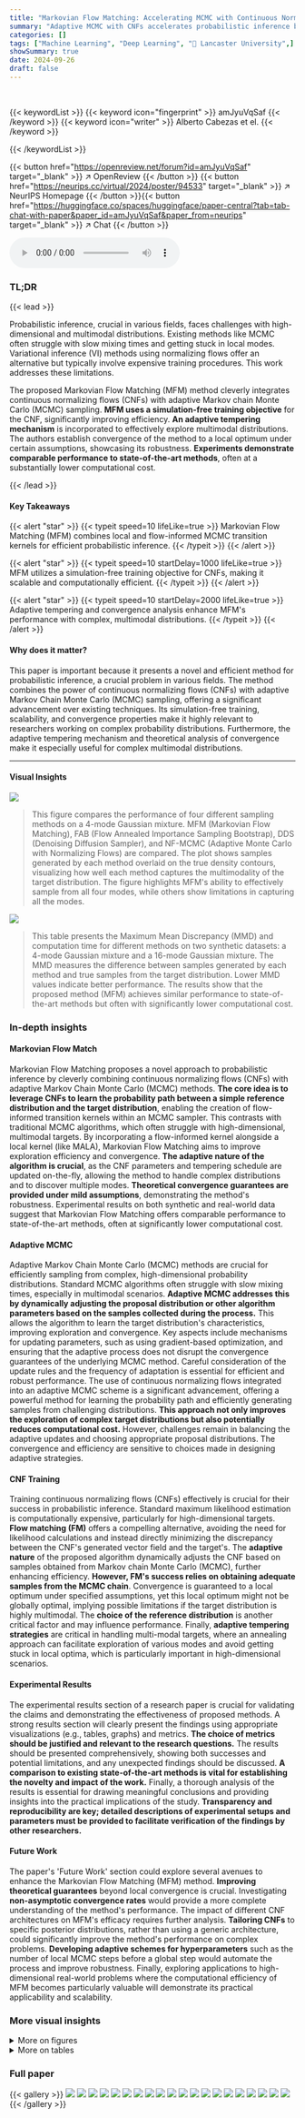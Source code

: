 ```yaml
---
title: "Markovian Flow Matching: Accelerating MCMC with Continuous Normalizing Flows"
summary: "Adaptive MCMC with CNFs accelerates probabilistic inference by combining local and flow-informed transition kernels, achieving state-of-the-art results efficiently."
categories: []
tags: ["Machine Learning", "Deep Learning", "🏢 Lancaster University",]
showSummary: true
date: 2024-09-26
draft: false
---
```


<br>

{{< keywordList >}}
{{< keyword icon="fingerprint" >}} amJyuVqSaf {{< /keyword >}}
{{< keyword icon="writer" >}} Alberto Cabezas et el. {{< /keyword >}}
 
{{< /keywordList >}}

{{< button href="https://openreview.net/forum?id=amJyuVqSaf" target="_blank" >}}
↗ OpenReview
{{< /button >}}
{{< button href="https://neurips.cc/virtual/2024/poster/94533" target="_blank" >}}
↗ NeurIPS Homepage
{{< /button >}}{{< button href="https://huggingface.co/spaces/huggingface/paper-central?tab=tab-chat-with-paper&paper_id=amJyuVqSaf&paper_from=neurips" target="_blank" >}}
↗ Chat
{{< /button >}}



<audio controls>
    <source src="https://ai-paper-reviewer.com/amJyuVqSaf/podcast.wav" type="audio/wav">
    Your browser does not support the audio element.
</audio>


### TL;DR


{{< lead >}}

Probabilistic inference, crucial in various fields, faces challenges with high-dimensional and multimodal distributions. Existing methods like MCMC often struggle with slow mixing times and getting stuck in local modes. Variational inference (VI) methods using normalizing flows offer an alternative but typically involve expensive training procedures. This work addresses these limitations.

The proposed Markovian Flow Matching (MFM) method cleverly integrates continuous normalizing flows (CNFs) with adaptive Markov chain Monte Carlo (MCMC) sampling.  **MFM uses a simulation-free training objective** for the CNF, significantly improving efficiency.  **An adaptive tempering mechanism** is incorporated to effectively explore multimodal distributions. The authors establish convergence of the method to a local optimum under certain assumptions, showcasing its robustness.  **Experiments demonstrate comparable performance to state-of-the-art methods**, often at a substantially lower computational cost.

{{< /lead >}}


#### Key Takeaways

{{< alert "star" >}}
{{< typeit speed=10 lifeLike=true >}} Markovian Flow Matching (MFM) combines local and flow-informed MCMC transition kernels for efficient probabilistic inference. {{< /typeit >}}
{{< /alert >}}

{{< alert "star" >}}
{{< typeit speed=10 startDelay=1000 lifeLike=true >}} MFM utilizes a simulation-free training objective for CNFs, making it scalable and computationally efficient. {{< /typeit >}}
{{< /alert >}}

{{< alert "star" >}}
{{< typeit speed=10 startDelay=2000 lifeLike=true >}} Adaptive tempering and convergence analysis enhance MFM's performance with complex, multimodal distributions. {{< /typeit >}}
{{< /alert >}}

#### Why does it matter?
This paper is important because it presents a novel and efficient method for probabilistic inference, a crucial problem in various fields.  The method combines the power of continuous normalizing flows (CNFs) with adaptive Markov Chain Monte Carlo (MCMC) sampling, offering a significant advancement over existing techniques. Its simulation-free training, scalability, and convergence properties make it highly relevant to researchers working on complex probability distributions. Furthermore, the adaptive tempering mechanism and theoretical analysis of convergence make it especially useful for complex multimodal distributions.

------
#### Visual Insights



![](https://ai-paper-reviewer.com/amJyuVqSaf/figures_7_1.jpg)

> This figure compares the performance of four different sampling methods on a 4-mode Gaussian mixture.  MFM (Markovian Flow Matching), FAB (Flow Annealed Importance Sampling Bootstrap), DDS (Denoising Diffusion Sampler), and NF-MCMC (Adaptive Monte Carlo with Normalizing Flows) are compared. The plot shows samples generated by each method overlaid on the true density contours, visualizing how well each method captures the multimodality of the target distribution.  The figure highlights MFM's ability to effectively sample from all four modes, while others show limitations in capturing all the modes.





![](https://ai-paper-reviewer.com/amJyuVqSaf/tables_7_1.jpg)

> This table presents the Maximum Mean Discrepancy (MMD) and computation time for different methods on two synthetic datasets: a 4-mode Gaussian mixture and a 16-mode Gaussian mixture.  The MMD measures the difference between samples generated by each method and true samples from the target distribution. Lower MMD values indicate better performance.  The results show that the proposed method (MFM) achieves similar performance to state-of-the-art methods but often with significantly lower computational cost.





### In-depth insights


#### Markovian Flow Match
Markovian Flow Matching proposes a novel approach to probabilistic inference by cleverly combining continuous normalizing flows (CNFs) with adaptive Markov Chain Monte Carlo (MCMC) methods.  **The core idea is to leverage CNFs to learn the probability path between a simple reference distribution and the target distribution**, enabling the creation of flow-informed transition kernels within an MCMC sampler. This contrasts with traditional MCMC algorithms, which often struggle with high-dimensional, multimodal targets. By incorporating a flow-informed kernel alongside a local kernel (like MALA), Markovian Flow Matching aims to improve exploration efficiency and convergence.  **The adaptive nature of the algorithm is crucial**, as the CNF parameters and tempering schedule are updated on-the-fly, allowing the method to handle complex distributions and to discover multiple modes.  **Theoretical convergence guarantees are provided under mild assumptions**, demonstrating the method's robustness.  Experimental results on both synthetic and real-world data suggest that Markovian Flow Matching offers comparable performance to state-of-the-art methods, often at significantly lower computational cost.

#### Adaptive MCMC
Adaptive Markov Chain Monte Carlo (MCMC) methods are crucial for efficiently sampling from complex, high-dimensional probability distributions.  Standard MCMC algorithms often struggle with slow mixing times, especially in multimodal scenarios.  **Adaptive MCMC addresses this by dynamically adjusting the proposal distribution or other algorithm parameters based on the samples collected during the process.**  This allows the algorithm to learn the target distribution's characteristics, improving exploration and convergence.  Key aspects include mechanisms for updating parameters, such as using gradient-based optimization, and ensuring that the adaptive process does not disrupt the convergence guarantees of the underlying MCMC method.  Careful consideration of the update rules and the frequency of adaptation is essential for efficient and robust performance. The use of continuous normalizing flows integrated into an adaptive MCMC scheme is a significant advancement, offering a powerful method for learning the probability path and efficiently generating samples from challenging distributions.  **This approach not only improves the exploration of complex target distributions but also potentially reduces computational cost.** However, challenges remain in balancing the adaptive updates and choosing appropriate proposal distributions. The convergence and efficiency are sensitive to choices made in designing adaptive strategies.

#### CNF Training
Training continuous normalizing flows (CNFs) effectively is crucial for their success in probabilistic inference.  Standard maximum likelihood estimation is computationally expensive, particularly for high-dimensional targets.  **Flow matching (FM)** offers a compelling alternative, avoiding the need for likelihood calculations and instead directly minimizing the discrepancy between the CNF's generated vector field and the target's.  The **adaptive nature** of the proposed algorithm dynamically adjusts the CNF based on samples obtained from Markov chain Monte Carlo (MCMC), further enhancing efficiency.  **However, FM's success relies on obtaining adequate samples from the MCMC chain**.  Convergence is guaranteed to a local optimum under specified assumptions, yet this local optimum might not be globally optimal, implying possible limitations if the target distribution is highly multimodal. The **choice of the reference distribution** is another critical factor and may influence performance. Finally, **adaptive tempering strategies** are critical in handling multi-modal targets, where an annealing approach can facilitate exploration of various modes and avoid getting stuck in local optima, which is particularly important in high-dimensional scenarios.

#### Experimental Results
The experimental results section of a research paper is crucial for validating the claims and demonstrating the effectiveness of proposed methods.  A strong results section will clearly present the findings using appropriate visualizations (e.g., tables, graphs) and metrics.  **The choice of metrics should be justified and relevant to the research questions.**  The results should be presented comprehensively, showing both successes and potential limitations, and any unexpected findings should be discussed. **A comparison to existing state-of-the-art methods is vital for establishing the novelty and impact of the work.**  Finally, a thorough analysis of the results is essential for drawing meaningful conclusions and providing insights into the practical implications of the study. **Transparency and reproducibility are key; detailed descriptions of experimental setups and parameters must be provided to facilitate verification of the findings by other researchers.**

#### Future Work
The paper's 'Future Work' section could explore several avenues to enhance the Markovian Flow Matching (MFM) method.  **Improving theoretical guarantees** beyond local convergence is crucial.  Investigating **non-asymptotic convergence rates** would provide a more complete understanding of the method's performance.  The impact of different CNF architectures on MFM's efficacy requires further analysis.  **Tailoring CNFs** to specific posterior distributions, rather than using a generic architecture, could significantly improve the method's performance on complex problems.  **Developing adaptive schemes for hyperparameters** such as the number of local MCMC steps before a global step would automate the process and improve robustness.  Finally, exploring applications to high-dimensional real-world problems where the computational efficiency of MFM becomes particularly valuable will demonstrate its practical applicability and scalability.


### More visual insights

<details>
<summary>More on figures
</summary>


![](https://ai-paper-reviewer.com/amJyuVqSaf/figures_8_1.jpg)

> This figure compares the performance of four different sampling methods: Markovian Flow Matching (MFM), Flow Annealed Importance Sampling Bootstrap (FAB), Denoising Diffusion Sampler (DDS), and Adaptive Monte Carlo with Normalizing Flows (NF-MCMC) on a 4-mode Gaussian mixture.  The figure shows scatter plots of samples generated by each method, overlaid on contour lines representing the true target density.  The plots visually demonstrate how well each method captures the four modes of the distribution. MFM and DDS perform best in capturing all the modes, while FAB and NF-MCMC struggle.


![](https://ai-paper-reviewer.com/amJyuVqSaf/figures_8_2.jpg)

> This figure compares the samples generated by four different methods for approximating a 4-mode Gaussian mixture distribution.  The methods compared are Markovian Flow Matching (MFM), Flow Annealed Importance Sampling Bootstrap (FAB), Denoising Diffusion Sampler (DDS), and Adaptive Monte Carlo with Normalizing Flows (NF-MCMC).  Each subplot shows a scatter plot of the samples generated by a particular method, illustrating their ability to capture the four distinct modes of the target distribution.  Visually comparing the plots helps to assess the relative strengths and weaknesses of the different methods in accurately representing the target distribution.


</details>




<details>
<summary>More on tables
</summary>


![](https://ai-paper-reviewer.com/amJyuVqSaf/tables_9_1.jpg)
> This table presents the results of the Maximum Mean Discrepancy (MMD) and computation time for four different methods and two synthetic datasets.  The MMD measures the difference between samples from the true distribution and samples generated from a learned continuous normalizing flow (CNF). Lower MMD values indicate a better approximation of the true distribution.  The results are averaged over 10 independent runs, and 95% confidence intervals are provided.

![](https://ai-paper-reviewer.com/amJyuVqSaf/tables_18_1.jpg)
> This table presents the results of the Maximum Mean Discrepancy (MMD) and computation time for four different methods (FM w/ π samples, MFM kQ = K, MFM kQ = 10, DDS, NF-MCMC, FAB, AT-SMC) applied to two synthetic datasets: a 4-mode Gaussian mixture and a 16-mode Gaussian mixture.  The MMD measures the discrepancy between the generated samples and the true target distribution, while the computation time reflects the efficiency of each method.  The results are averaged across 10 independent runs with 95% confidence intervals.

![](https://ai-paper-reviewer.com/amJyuVqSaf/tables_18_2.jpg)
> This table presents the results of the Maximum Mean Discrepancy (MMD) and the computation time for four different methods (FM w/ π samples, MFM with different values of kQ, DDS, NF-MCMC, FAB, and AT-SMC) applied to two synthetic datasets (4-mode and 16-mode Gaussian mixtures).  The MMD metric measures the difference between the generated samples and the true target distribution. Lower MMD values indicate a better approximation of the target distribution.  The computation time provides a measure of the efficiency of each method.  The results are averaged over ten independent runs, and 95% confidence intervals are reported.

![](https://ai-paper-reviewer.com/amJyuVqSaf/tables_19_1.jpg)
> This table presents the results of the Maximum Mean Discrepancy (MMD) and computation time for various methods on two synthetic datasets (4-mode and 16-mode Gaussian mixtures).  The MMD measures how well the samples generated by each method approximate the true target distribution. Lower MMD values indicate better approximations. The table includes results for the proposed Markovian Flow Matching (MFM) method and several baselines, along with confidence intervals.

![](https://ai-paper-reviewer.com/amJyuVqSaf/tables_19_2.jpg)
> This table presents the results of applying different algorithms to two synthetic datasets: a 4-mode Gaussian Mixture and a 16-mode Gaussian Mixture.  For each dataset and algorithm, the table shows the Maximum Mean Discrepancy (MMD), a measure of how well the samples generated by the algorithm match the true target distribution, as well as the computation time in seconds.  The MMD values are averaged over 10 independent runs, along with their 95% confidence intervals, providing a measure of the variability in the results.

![](https://ai-paper-reviewer.com/amJyuVqSaf/tables_20_1.jpg)
> This table presents the results of two synthetic experiments.  The Maximum Mean Discrepancy (MMD) metric quantifies the difference between samples from the true target distribution and samples generated by the learned continuous normalizing flow (CNF). The table shows the MMD values, computation times in seconds, and 95% confidence intervals across 10 independent runs for several different methods, including Markovian Flow Matching (MFM) and other state-of-the-art methods.

![](https://ai-paper-reviewer.com/amJyuVqSaf/tables_20_2.jpg)
> This table presents the results of two synthetic experiments, a 4-mode and a 16-mode Gaussian mixture.  For each experiment, the Maximum Mean Discrepancy (MMD) is calculated, measuring the difference between samples generated by the learned flow and true samples from the target distribution.  The results (MMD and computation time) are averaged across ten independent runs, and 95% confidence intervals are provided.

![](https://ai-paper-reviewer.com/amJyuVqSaf/tables_21_1.jpg)
> This table presents the results of applying several methods to two real-world datasets: the Field system and the Log-Gaussian Cox process.  The performance is evaluated using the Kernel Stein Discrepancy (KSD) which measures the difference between the target distribution and the samples generated using the learned flow. Both U-statistic and V-statistic values are provided. The computation time is also reported, highlighting the relative efficiency of each method.  Results are averaged over 10 independent runs, with 95% confidence intervals reported.

![](https://ai-paper-reviewer.com/amJyuVqSaf/tables_21_2.jpg)
> This table presents the Maximum Mean Discrepancy (MMD) and computation time for different methods on two synthetic datasets: a 4-mode Gaussian mixture and a 16-mode Gaussian mixture.  The MMD measures how well the samples generated by each method match the true target distribution. Lower MMD values indicate better performance. The table also shows the time taken for each method to generate the samples.

</details>




### Full paper

{{< gallery >}}
<img src="https://ai-paper-reviewer.com/amJyuVqSaf/1.png" class="grid-w50 md:grid-w33 xl:grid-w25" />
<img src="https://ai-paper-reviewer.com/amJyuVqSaf/2.png" class="grid-w50 md:grid-w33 xl:grid-w25" />
<img src="https://ai-paper-reviewer.com/amJyuVqSaf/3.png" class="grid-w50 md:grid-w33 xl:grid-w25" />
<img src="https://ai-paper-reviewer.com/amJyuVqSaf/4.png" class="grid-w50 md:grid-w33 xl:grid-w25" />
<img src="https://ai-paper-reviewer.com/amJyuVqSaf/5.png" class="grid-w50 md:grid-w33 xl:grid-w25" />
<img src="https://ai-paper-reviewer.com/amJyuVqSaf/6.png" class="grid-w50 md:grid-w33 xl:grid-w25" />
<img src="https://ai-paper-reviewer.com/amJyuVqSaf/7.png" class="grid-w50 md:grid-w33 xl:grid-w25" />
<img src="https://ai-paper-reviewer.com/amJyuVqSaf/8.png" class="grid-w50 md:grid-w33 xl:grid-w25" />
<img src="https://ai-paper-reviewer.com/amJyuVqSaf/9.png" class="grid-w50 md:grid-w33 xl:grid-w25" />
<img src="https://ai-paper-reviewer.com/amJyuVqSaf/10.png" class="grid-w50 md:grid-w33 xl:grid-w25" />
<img src="https://ai-paper-reviewer.com/amJyuVqSaf/11.png" class="grid-w50 md:grid-w33 xl:grid-w25" />
<img src="https://ai-paper-reviewer.com/amJyuVqSaf/12.png" class="grid-w50 md:grid-w33 xl:grid-w25" />
<img src="https://ai-paper-reviewer.com/amJyuVqSaf/13.png" class="grid-w50 md:grid-w33 xl:grid-w25" />
<img src="https://ai-paper-reviewer.com/amJyuVqSaf/14.png" class="grid-w50 md:grid-w33 xl:grid-w25" />
<img src="https://ai-paper-reviewer.com/amJyuVqSaf/15.png" class="grid-w50 md:grid-w33 xl:grid-w25" />
<img src="https://ai-paper-reviewer.com/amJyuVqSaf/16.png" class="grid-w50 md:grid-w33 xl:grid-w25" />
<img src="https://ai-paper-reviewer.com/amJyuVqSaf/17.png" class="grid-w50 md:grid-w33 xl:grid-w25" />
<img src="https://ai-paper-reviewer.com/amJyuVqSaf/18.png" class="grid-w50 md:grid-w33 xl:grid-w25" />
<img src="https://ai-paper-reviewer.com/amJyuVqSaf/19.png" class="grid-w50 md:grid-w33 xl:grid-w25" />
<img src="https://ai-paper-reviewer.com/amJyuVqSaf/20.png" class="grid-w50 md:grid-w33 xl:grid-w25" />
{{< /gallery >}}